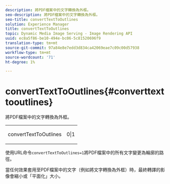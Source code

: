 ```yaml
---
description: 將PDF檔案中的文字轉換為外框。
seo-description: 將PDF檔案中的文字轉換為外框。
seo-title: convertTextToOutlines
solution: Experience Manager
title: convertTextToOutlines
topic: Dynamic Media Image Serving - Image Rendering API
uuid: ec8a5f86-be10-494e-bc06-5c81520696f9
translation-type: tm+mt
source-git-commit: 97a84e8e7edd3d834ca42069eae7c09c00d57938
workflow-type: tm+mt
source-wordcount: '71'
ht-degree: 1%

---
```



# convertTextToOutlines{#converttexttooutlines}

將PDF檔案中的文字轉換為外框。

<table id="simpletable_FDE0D8786BC747AF87A336452500E695"> 
 <tr class="strow"> 
  <td class="stentry"> <p><span class="codeph"> convertTextToOutlines</span> </p> </td> 
  <td class="stentry"> <p>0|1 </p></td> 
 </tr> 
</table>

使用URL命令`convertTextToOutlines=1`將PDF檔案中的所有文字變更為輪廓的路徑。

當任何效果套用至PDF檔案中的文字（例如將文字轉換為外框）時，最終轉譯的影像會縮小或「平面化」大小。
